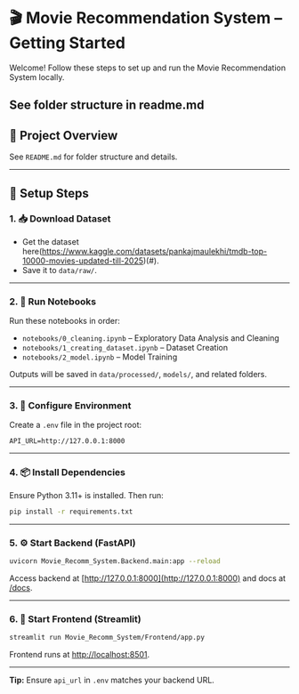 # 🎬 Movie Recommendation System – Getting Started

Welcome! Follow these steps to set up and run the Movie Recommendation System locally.

See folder structure in readme.md 
---

## 📁 Project Overview

See `README.md` for folder structure and details.

---

## 🚀 Setup Steps

### 1. 📥 Download Dataset

- Get the dataset here(https://www.kaggle.com/datasets/pankajmaulekhi/tmdb-top-10000-movies-updated-till-2025)(#).
- Save it to `data/raw/`.

---

### 2. 🧪 Run Notebooks

Run these notebooks in order:

- `notebooks/0_cleaning.ipynb` – Exploratory Data Analysis and Cleaning
- `notebooks/1_creating_dataset.ipynb` – Dataset Creation
- `notebooks/2_model.ipynb` – Model Training

Outputs will be saved in `data/processed/`, `models/`, and related folders.

---

### 3. 🔐 Configure Environment

Create a `.env` file in the project root:

```env
API_URL=http://127.0.0.1:8000
```

---

### 4. 📦 Install Dependencies

Ensure Python 3.11+ is installed. Then run:

```bash
pip install -r requirements.txt
```

---

### 5. ⚙️ Start Backend (FastAPI)

```bash
uvicorn Movie_Recomm_System.Backend.main:app --reload
```
Access backend at [http://127.0.0.1:8000](http://127.0.0.1:8000) and docs at [/docs](http://127.0.0.1:8000/docs).

---

### 6. 🎨 Start Frontend (Streamlit)

```bash
streamlit run Movie_Recomm_System/Frontend/app.py
```
Frontend runs at [http://localhost:8501](http://localhost:8501).

---

**Tip:** Ensure `api_url` in `.env` matches your backend URL.
